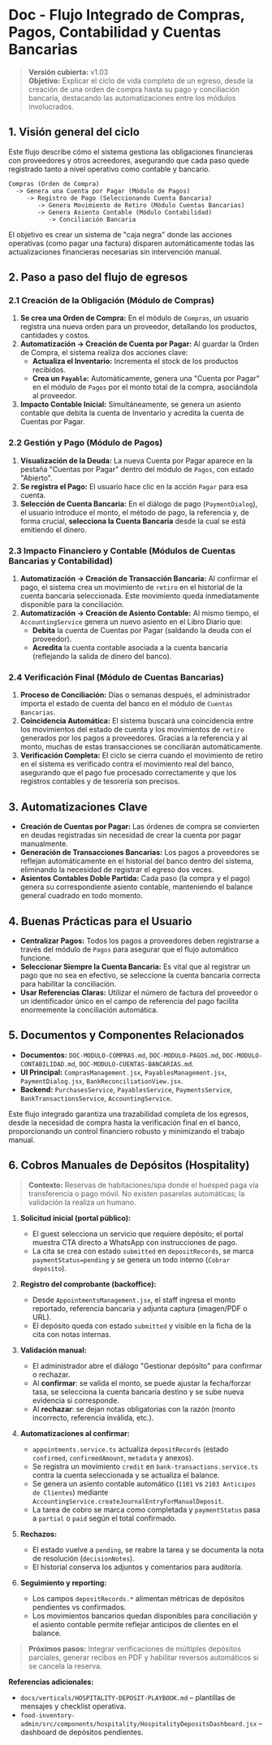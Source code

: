 # Doc - Flujo Integrado de Compras, Pagos, Contabilidad y Cuentas Bancarias

> **Versión cubierta:** v1.03  
> **Objetivo:** Explicar el ciclo de vida completo de un egreso, desde la creación de una orden de compra hasta su pago y conciliación bancaria, destacando las automatizaciones entre los módulos involucrados.

## 1. Visión general del ciclo
Este flujo describe cómo el sistema gestiona las obligaciones financieras con proveedores y otros acreedores, asegurando que cada paso quede registrado tanto a nivel operativo como contable y bancario.

```
Compras (Orden de Compra)
  -> Genera una Cuenta por Pagar (Módulo de Pagos)
     -> Registro de Pago (Seleccionando Cuenta Bancaria)
        -> Genera Movimiento de Retiro (Módulo Cuentas Bancarias)
        -> Genera Asiento Contable (Módulo Contabilidad)
           -> Conciliación Bancaria
```

El objetivo es crear un sistema de "caja negra" donde las acciones operativas (como pagar una factura) disparen automáticamente todas las actualizaciones financieras necesarias sin intervención manual.

## 2. Paso a paso del flujo de egresos

### 2.1 Creación de la Obligación (Módulo de Compras)
1.  **Se crea una Orden de Compra:** En el módulo de `Compras`, un usuario registra una nueva orden para un proveedor, detallando los productos, cantidades y costos.
2.  **Automatización -> Creación de Cuenta por Pagar:** Al guardar la Orden de Compra, el sistema realiza dos acciones clave:
    - **Actualiza el Inventario:** Incrementa el stock de los productos recibidos.
    - **Crea un `Payable`:** Automáticamente, genera una "Cuenta por Pagar" en el módulo de `Pagos` por el monto total de la compra, asociándola al proveedor.
3.  **Impacto Contable Inicial:** Simultáneamente, se genera un asiento contable que debita la cuenta de Inventario y acredita la cuenta de Cuentas por Pagar.

### 2.2 Gestión y Pago (Módulo de Pagos)
1.  **Visualización de la Deuda:** La nueva Cuenta por Pagar aparece en la pestaña "Cuentas por Pagar" dentro del módulo de `Pagos`, con estado "Abierto".
2.  **Se registra el Pago:** El usuario hace clic en la acción `Pagar` para esa cuenta.
3.  **Selección de Cuenta Bancaria:** En el diálogo de pago (`PaymentDialog`), el usuario introduce el monto, el método de pago, la referencia y, de forma crucial, **selecciona la Cuenta Bancaria** desde la cual se está emitiendo el dinero.

### 2.3 Impacto Financiero y Contable (Módulos de Cuentas Bancarias y Contabilidad)
1.  **Automatización -> Creación de Transacción Bancaria:** Al confirmar el pago, el sistema crea un movimiento de `retiro` en el historial de la cuenta bancaria seleccionada. Este movimiento queda inmediatamente disponible para la conciliación.
2.  **Automatización -> Creación de Asiento Contable:** Al mismo tiempo, el `AccountingService` genera un nuevo asiento en el Libro Diario que:
    - **Debita** la cuenta de Cuentas por Pagar (saldando la deuda con el proveedor).
    - **Acredita** la cuenta contable asociada a la cuenta bancaria (reflejando la salida de dinero del banco).

### 2.4 Verificación Final (Módulo de Cuentas Bancarias)
1.  **Proceso de Conciliación:** Días o semanas después, el administrador importa el estado de cuenta del banco en el módulo de `Cuentas Bancarias`.
2.  **Coincidencia Automática:** El sistema buscará una coincidencia entre los movimientos del estado de cuenta y los movimientos de `retiro` generados por los pagos a proveedores. Gracias a la referencia y al monto, muchas de estas transacciones se conciliarán automáticamente.
3.  **Verificación Completa:** El ciclo se cierra cuando el movimiento de retiro en el sistema es verificado contra el movimiento real del banco, asegurando que el pago fue procesado correctamente y que los registros contables y de tesorería son precisos.

## 3. Automatizaciones Clave
- **Creación de Cuentas por Pagar:** Las órdenes de compra se convierten en deudas registradas sin necesidad de crear la cuenta por pagar manualmente.
- **Generación de Transacciones Bancarias:** Los pagos a proveedores se reflejan automáticamente en el historial del banco dentro del sistema, eliminando la necesidad de registrar el egreso dos veces.
- **Asientos Contables Doble Partida:** Cada paso (la compra y el pago) genera su correspondiente asiento contable, manteniendo el balance general cuadrado en todo momento.

## 4. Buenas Prácticas para el Usuario
- **Centralizar Pagos:** Todos los pagos a proveedores deben registrarse a través del módulo de `Pagos` para asegurar que el flujo automático funcione.
- **Seleccionar Siempre la Cuenta Bancaria:** Es vital que al registrar un pago que no sea en efectivo, se seleccione la cuenta bancaria correcta para habilitar la conciliación.
- **Usar Referencias Claras:** Utilizar el número de factura del proveedor o un identificador único en el campo de referencia del pago facilita enormemente la conciliación automática.

## 5. Documentos y Componentes Relacionados
- **Documentos:** `DOC-MODULO-COMPRAS.md`, `DOC-MODULO-PAGOS.md`, `DOC-MODULO-CONTABILIDAD.md`, `DOC-MODULO-CUENTAS-BANCARIAS.md`.
- **UI Principal:** `ComprasManagement.jsx`, `PayablesManagement.jsx`, `PaymentDialog.jsx`, `BankReconciliationView.jsx`.
- **Backend:** `PurchasesService`, `PayablesService`, `PaymentsService`, `BankTransactionsService`, `AccountingService`.

Este flujo integrado garantiza una trazabilidad completa de los egresos, desde la necesidad de compra hasta la verificación final en el banco, proporcionando un control financiero robusto y minimizando el trabajo manual.

## 6. Cobros Manuales de Depósitos (Hospitality)

> **Contexto:** Reservas de habitaciones/spa donde el huésped paga vía transferencia o pago móvil. No existen pasarelas automáticas; la validación la realiza un humano.

1. **Solicitud inicial (portal público):**
   - El guest selecciona un servicio que requiere depósito; el portal muestra CTA directo a WhatsApp con instrucciones de pago.
   - La cita se crea con estado `submitted` en `depositRecords`, se marca `paymentStatus=pending` y se genera un todo interno (`Cobrar depósito`).

2. **Registro del comprobante (backoffice):**
   - Desde `AppointmentsManagement.jsx`, el staff ingresa el monto reportado, referencia bancaria y adjunta captura (imagen/PDF o URL).
   - El depósito queda con estado `submitted` y visible en la ficha de la cita con notas internas.

3. **Validación manual:**
   - El administrador abre el diálogo "Gestionar depósito" para confirmar o rechazar.
   - Al **confirmar**: se valida el monto, se puede ajustar la fecha/forzar tasa, se selecciona la cuenta bancaria destino y se sube nueva evidencia si corresponde.
   - Al **rechazar**: se dejan notas obligatorias con la razón (monto incorrecto, referencia inválida, etc.).

4. **Automatizaciones al confirmar:**
   - `appointments.service.ts` actualiza `depositRecords` (estado `confirmed`, `confirmedAmount`, `metadata` y anexos).
   - Se registra un movimiento `credit` en `bank-transactions.service.ts` contra la cuenta seleccionada y se actualiza el balance.
   - Se genera un asiento contable automático (`1101` vs `2103 Anticipos de Clientes`) mediante `AccountingService.createJournalEntryForManualDeposit`.
   - La tarea de cobro se marca como completada y `paymentStatus` pasa a `partial` o `paid` según el total confirmado.

5. **Rechazos:**
   - El estado vuelve a `pending`, se reabre la tarea y se documenta la nota de resolución (`decisionNotes`).
   - El historial conserva los adjuntos y comentarios para auditoría.

6. **Seguimiento y reporting:**
   - Los campos `depositRecords.*` alimentan métricas de depósitos pendientes vs confirmados.
   - Los movimientos bancarios quedan disponibles para conciliación y el asiento contable permite reflejar anticipos de clientes en el balance.

> **Próximos pasos:** Integrar verificaciones de múltiples depósitos parciales, generar recibos en PDF y habilitar reversos automáticos si se cancela la reserva.

**Referencias adicionales:**
- `docs/verticals/HOSPITALITY-DEPOSIT-PLAYBOOK.md` – plantillas de mensajes y checklist operativa.
- `food-inventory-admin/src/components/hospitality/HospitalityDepositsDashboard.jsx` – dashboard de depósitos pendientes.
